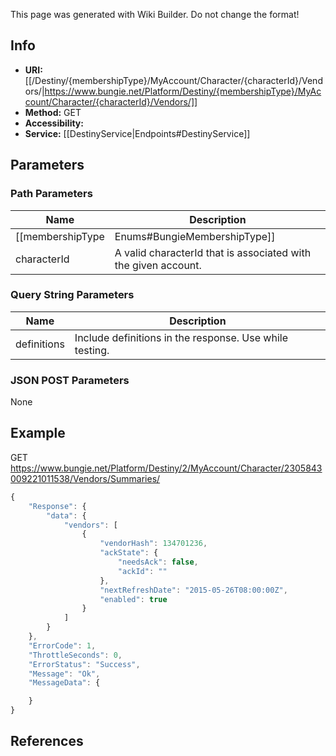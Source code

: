 <span class="wiki-builder">This page was generated with Wiki Builder. Do not change the format!</span>

## Info

* **URI:** [[/Destiny/{membershipType}/MyAccount/Character/{characterId}/Vendors/|https://www.bungie.net/Platform/Destiny/{membershipType}/MyAccount/Character/{characterId}/Vendors/]]
* **Method:** GET
* **Accessibility:** 
* **Service:** [[DestinyService|Endpoints#DestinyService]]

## Parameters
### Path Parameters
Name | Description
---- | -----------
[[membershipType|Enums#BungieMembershipType]] | A valid Bungie.net membershipType.
characterId | A valid characterId that is associated with the given account.

### Query String Parameters
Name | Description
---- | -----------
definitions | Include definitions in the response. Use while testing.

### JSON POST Parameters
None

## Example
GET https://www.bungie.net/Platform/Destiny/2/MyAccount/Character/2305843009221011538/Vendors/Summaries/
```javascript
{
    "Response": {
        "data": {
            "vendors": [
                {
                    "vendorHash": 134701236,
                    "ackState": {
                        "needsAck": false,
                        "ackId": ""
                    },
                    "nextRefreshDate": "2015-05-26T08:00:00Z",
                    "enabled": true
                }
            ]
        }
    },
    "ErrorCode": 1,
    "ThrottleSeconds": 0,
    "ErrorStatus": "Success",
    "Message": "Ok",
    "MessageData": {

    }
}
```

## References
